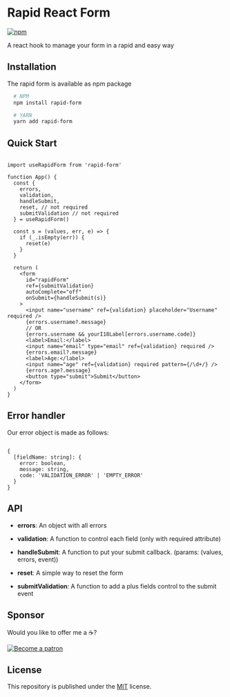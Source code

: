 # Rapid React Form

[![npm](https://img.shields.io/npm/v/rapid-form?style=for-the-badge)](https://www.npmjs.com/package/rapid-form)

A react hook to manage your form in a rapid and easy way

## Installation

The rapid form is available as npm package

```bash
  # NPM
  npm install rapid-form

  # YARN
  yarn add rapid-form
```

## Quick Start

```tsx

import useRapidForm from 'rapid-form'

function App() {
  const {
    errors,
    validation,
    handleSubmit,
    reset, // not required
    submitValidation // not required
  } = useRapidForm()

  const s = (values, err, e) => {
    if (_.isEmpty(err)) {
      reset(e)
    }
  }

  return (
    <form
      id="rapidForm"
      ref={submitValidation}
      autoComplete="off"
      onSubmit={handleSubmit(s)}
    >
      <input name="username" ref={validation} placeholder="Username" required />
      {errors.username?.message}
      // OR
      {errors.username && yourI18Label[errors.username.code]}
      <label>Email:</label>
      <input name="email" type="email" ref={validation} required />
      {errors.email?.message}
      <label>Age:</label>
      <input name="age" ref={validation} required pattern={/\d+/} />
      {errors.age?.message}
      <button type="submit">Submit</button>
    </form>
  )
}

```

## Error handler

Our error object is made as follows:

```tsx

{
  [fieldName: string]: {
    error: boolean,
    message: string,
    code: 'VALIDATION_ERROR' | 'EMPTY_ERROR'
  }
}

```

## API

- **errors**:
  An object with all errors

- **validation**:
  A function to control each field (only with required attribute)

- **handleSubmit**:
  A function to put your submit callback. (params: (values, errors, event))

- **reset**:
  A simple way to reset the form

- **submitValidation**:
  A function to add a plus fields control to the submit event

## Sponsor

Would you like to offer me a ☕️?

[![Become a patron](https://c5.patreon.com/external/logo/become_a_patron_button.png)](https://www.patreon.com/bePatron?u=24577462)

## License

This repository is published under the [MIT](LICENSE) license.
